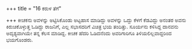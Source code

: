 +++
title = "16 ಕರುಳ ತೆಗೆ"

+++
ಕೀಚಕನು ಅವಳನ್ನು ಅಟ್ಟಿಸಿಕೊಂಡು ಅಟ್ಟಹಾಸ ಮಾಡಿದ್ದು ಅವಳನ್ನು ಒದ್ದು ಕೆಳಗೆ ಕೆಡವಿದ್ದು ಅನಂತರ ಅವನು ಕಿರುಚಿಕೊಳ್ಳುತ್ತ ಓಡಿದ್ದು ರಾಜನಿಗೆ, ಎಲ್ಲ ಸಭಾಸದರಿಗೆ ವಿಚಿತ್ರ ಭಯ ತಂದಿತ್ತು. ಸೂರ್ಯನು ಕಳಿಸಿದ್ದ ದಾನವನು ಅದೃಶ್ಯವಾಗಿಯೇ ತನ್ನ ಕೆಲಸ ಮಾಡಿದ್ದ. ಕೀಚಕ ಹೆದರಿ ಓಡಿದನೆಂದು ಅವರಿಗಾರಿಗೂ ತಿಳಿಯಲಿಲ್ಲವಾದ್ದರಿಂದ ಭಯಗೊಂಡರು.